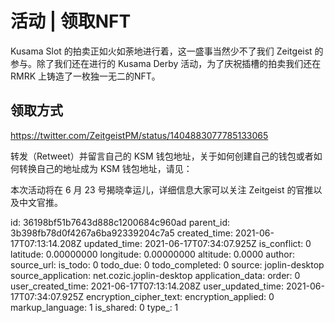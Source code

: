 # 活动 | 领取NFT

Kusama Slot 的拍卖正如火如荼地进行着，这一盛事当然少不了我们 Zeitgeist 的参与。除了我们还在进行的 Kusama Derby 活动，为了庆祝插槽的拍卖我们还在 RMRK 上铸造了一枚独一无二的NFT。

## 领取方式

https://twitter.com/ZeitgeistPM/status/1404883077785133065

转发（Retweet）并留言自己的 KSM 钱包地址，关于如何创建自己的钱包或者如何转换自己的地址成为 KSM 钱包地址，请见：



本次活动将在 6 月 23 号揭晓幸运儿，详细信息大家可以关注 Zeitgeist 的官推以及中文官推。





id: 36198bf51b7643d888c1200684c960ad
parent_id: 3b398fb78d0f4267a6ba92339204c7a5
created_time: 2021-06-17T07:13:14.208Z
updated_time: 2021-06-17T07:34:07.925Z
is_conflict: 0
latitude: 0.00000000
longitude: 0.00000000
altitude: 0.0000
author: 
source_url: 
is_todo: 0
todo_due: 0
todo_completed: 0
source: joplin-desktop
source_application: net.cozic.joplin-desktop
application_data: 
order: 0
user_created_time: 2021-06-17T07:13:14.208Z
user_updated_time: 2021-06-17T07:34:07.925Z
encryption_cipher_text: 
encryption_applied: 0
markup_language: 1
is_shared: 0
type_: 1